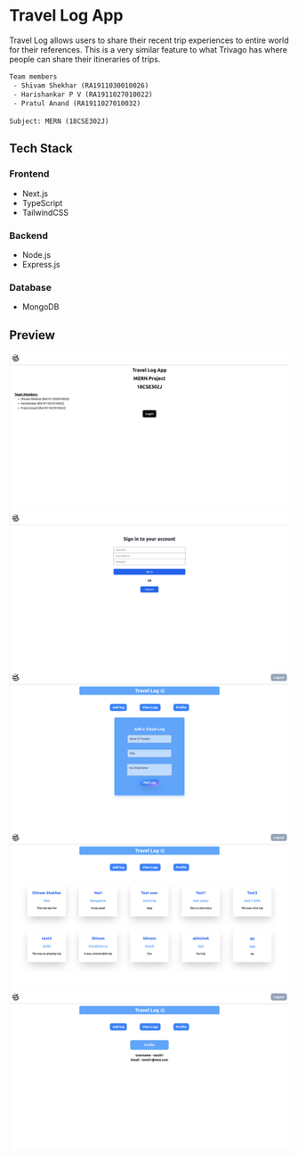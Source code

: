 # Travel Log App

Travel Log allows users to share their recent trip experiences to entire world for their references. This is a very similar feature to what Trivago has where people can share their itineraries of trips.

```
Team members
 - Shivam Shekhar (RA1911030010026)
 - Harishankar P V (RA1911027010022)
 - Pratul Anand (RA1911027010032)

Subject: MERN (18CSE302J)
```

## Tech Stack

### Frontend

- Next.js
- TypeScript
- TailwindCSS

### Backend

- Node.js
- Express.js

### Database

- MongoDB

## Preview

<img src="./readme-assets/1.png">
<img src="./readme-assets/2.png">
<img src="./readme-assets/3.png">
<img src="./readme-assets/4.png">
<img src="./readme-assets/5.png">
